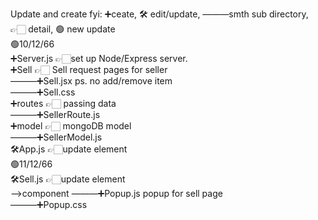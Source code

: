 Update and create fyi: ➕ceate, 🛠️ edit/update, ———smth sub directory, 👉🏻 detail, 🟢 new update <br>
🟢10/12/66 <br>
➕Server.js  👉🏻set up Node/Express server. <br>
➕Sell 👉🏻 Sell request pages for seller<br> 
———➕Sell.jsx ps. no add/remove item <br> 
———➕Sell.css  <br>
➕routes 👉🏻 passing data  <br>
———➕SellerRoute.js <br>
➕model  👉🏻 mongoDB model<br>
———➕SellerModel.js <br>
🛠️App.js  👉🏻update element <br>
🟢11/12/66 <br>
🛠️Sell.js  👉🏻update element <br>
-->component<be>
———➕Popup.js popup for sell page <br>
———➕Popup.css <br>
